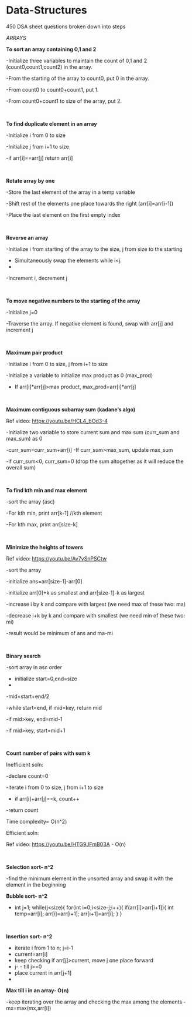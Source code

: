 # Data-Structures
450 DSA sheet questions broken down into steps

*ARRAYS*

**To sort an array containing 0,1 and 2**

-Initialize three variables to maintain the count of 0,1 and 2 (count0,count1,count2) in the array.

-From the starting of the array to count0, put 0 in the array.

-From count0 to count0+count1, put 1.

-From count0+count1 to size of the array, put 2.

</br>


**To find duplicate element in an array**

-Initialize i from 0 to size

-Initialize j from i+1 to size

-if arr[i]==arr[j] return arr[i]

</br>


**Rotate array by one**

-Store the last element of the array in a temp variable

-Shift rest of the elements one place towards the right (arr[i]=arr[i-1])

-Place the last element on the first empty index

</br>


**Reverse an array**

-Initialize i from starting of the array to the size, j from size to the starting

- Simultaneously swap the elements while i<j.
- 
-Increment i, decrement j

</br>


**To move negative numbers to the starting of the array**

-Initialize j=0

-Traverse the array. If negative element is found, swap with arr[j] and increment j

</br>


**Maximum pair product**

-Initialize i from 0 to size, j from i+1 to size

-Initialize a variable to initialize max product as 0 (max_prod)

- If arr[i]*arr[j]>max product, max_prod=arr[i]*arr[j]

</br>


**Maximum contiguous subarray sum (kadane’s algo)**

Ref video: https://youtu.be/HCL4_bOd3-4

-Initialize two variable to store current sum and max sum (curr_sum and max_sum) as 0

-curr_sum=curr_sum+arr[i]
-If curr_sum>max_sum, update max_sum

-if curr_sum<0, curr_sum=0 (drop the sum altogether as it will reduce the overall sum)

</br>


**To find kth min and max element**

-sort the array (asc)

-For kth min, print arr[k-1] //kth element

-For kth max, print arr[size-k]

</br>


**Minimize the heights of towers**

Ref video: https://youtu.be/Av7vSnPSCtw

-sort the array

-initialize ans=arr[size-1]-arr[0]

-initialize arr[0]+k as smallest and arr[size-1]-k as largest

-increase i by k and compare with largest (we need max of these two: ma)

-decrease i+k by k and compare with smallest (we need min of these two: mi)

-result would be minimum of ans and ma-mi

</br>


**Binary search**

-sort array in asc order

- initialize start=0,end=size
- 
-mid=start+end/2

-while start<end, if mid=key, return mid

-if mid>key, end=mid-1

-if mid>key, start=mid+1

</br>



**Count number of pairs with sum k**

Inefficient soln:

-declare count=0

-iterate i from 0 to size, j from i+1 to size

- if arr[i]+arr[j]==k, count++

-return count

Time complexity= O(n^2)

Efficient soln:

Ref video: https://youtu.be/HTG9JFmB03A - O(n)

<br>

**Selection sort- n^2**

-find the minimum element in the unsorted array and swap it with the element in the beginning
<br>

**Bubble sort- n^2**

- int j=1;
    while(j<size){
        for(int i=0;i<size-j;i++){
            if(arr[i]>arr[i+1]){
                int temp=arr[i];
                arr[i]=arr[i+1];
                arr[i+1]=arr[i];
            }
        }

<br>

**Insertion sort- n^2**

- iterate i  from 1 to n; j=i-1
- current=arr[i]
- keep checking if arr[j]>current, move j one place forward
- j- - till j>=0
- place current in arr[j+1]
- <br>

**Max till i in an array- O(n)**

-keep iterating over the array and checking the max among the elements
-mx=max(mx,arr[i])
<br>



